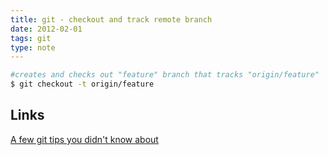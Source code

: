 ```yaml
---
title: git - checkout and track remote branch
date: 2012-02-01
tags: git
type: note
---
```



```bash
#creates and checks out "feature" branch that tracks "origin/feature"
$ git checkout -t origin/feature
```

<!-- more -->
Links
-----------------
[A few git tips you didn't know about](http://mislav.uniqpath.com/2010/07/git-tips/)

